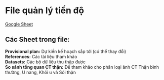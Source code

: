 # File quản lý tiến độ

[Google Sheet](https://docs.google.com/spreadsheets/d/17gw_aUZwVXooDZWsN-sHYivgEfa8FRdP2PsSryHOu1s/edit?usp=sharing)

## Các Sheet trong file:
**Provisional plan:** Dự kiến kế hoạch sắp tới (có thể thay đổi)  
**References:** Các tài liệu tham khảo  
**Datasets:** Các bộ dữ liệu thu thập được  
**So sánh tổng quan CT thận:** Để tham khảo cho phân loại ảnh CT Thận bình thường, U nang, Khối u và Sỏi thận
